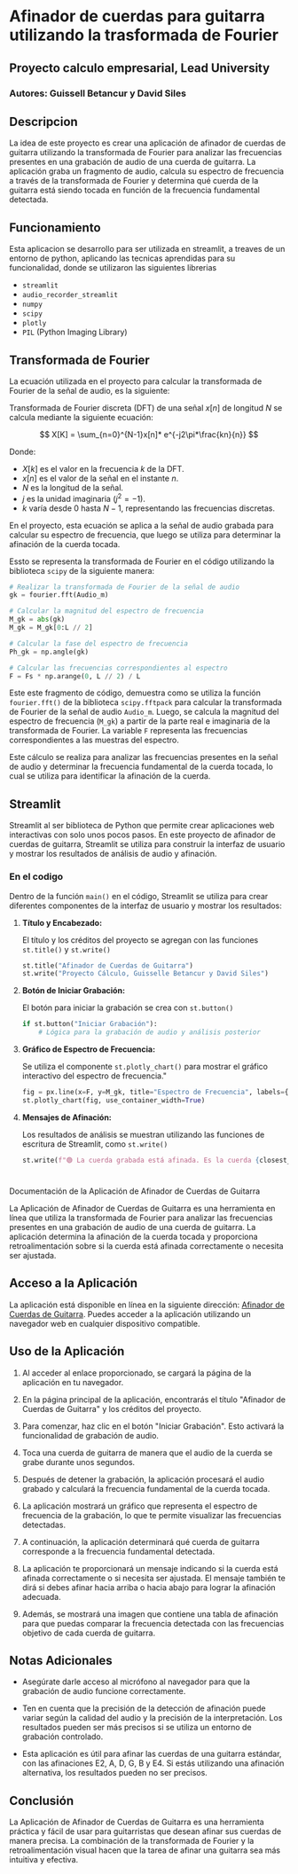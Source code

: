 # Afinador de cuerdas para guitarra utilizando la trasformada de Fourier

## Proyecto calculo empresarial, Lead University

### Autores: Guissell Betancur y David Siles

## Descripcion

La idea de este proyecto es crear una aplicación de afinador de cuerdas de guitarra utilizando la transformada de Fourier para analizar las frecuencias presentes en una grabación de audio de una cuerda de guitarra. La aplicación graba un fragmento de audio, calcula su espectro de frecuencia a través de la transformada de Fourier y determina qué cuerda de la guitarra está siendo tocada en función de la frecuencia fundamental detectada.

## Funcionamiento

Esta aplicacion se desarrollo para ser utilizada en streamlit, a treaves de un entorno de python, aplicando las tecnicas aprendidas para su funcionalidad, donde se utilizaron las siguientes librerias

- `streamlit`
- `audio_recorder_streamlit`
- `numpy`
- `scipy`
- `plotly`
- `PIL` (Python Imaging Library)

#### 

## Transformada de Fourier

La ecuación utilizada en el proyecto para calcular la transformada de Fourier de la señal de audio, es la siguiente:

Transformada de Fourier discreta (DFT) de una señal $x[n]$ de longitud $N$ se calcula mediante la siguiente ecuación:

$$
X[K] = \sum_{n=0}^{N-1}x[n]* e^{-j2\pi*\frac{kn}{n}}
$$

Donde:

- $X[k]$ es el valor en la frecuencia $k$ de la DFT.
- $x[n]$ es el valor de la señal en el instante $n$.
- $N$ es la longitud de la señal.
- $j$ es la unidad imaginaria $(j^2 = -1)$.
- $k$ varía desde $0$ hasta $N-1$, representando las frecuencias discretas.

En el proyecto, esta ecuación se aplica a la señal de audio grabada para calcular su espectro de frecuencia, que luego se utiliza para determinar la afinación de la cuerda tocada.

Essto se representa  la transformada de Fourier en el código utilizando la biblioteca `scipy` de la siguiente manera:

```python
# Realizar la transformada de Fourier de la señal de audio
gk = fourier.fft(Audio_m)

# Calcular la magnitud del espectro de frecuencia
M_gk = abs(gk)
M_gk = M_gk[0:L // 2]

# Calcular la fase del espectro de frecuencia
Ph_gk = np.angle(gk)

# Calcular las frecuencias correspondientes al espectro
F = Fs * np.arange(0, L // 2) / L
```

Este este fragmento de código, demuestra como se utiliza la función `fourier.fft()` de la biblioteca `scipy.fftpack` para calcular la transformada de Fourier de la señal de audio `Audio_m`. Luego, se calcula la magnitud del espectro de frecuencia (`M_gk`) a partir de la parte real e imaginaria de la transformada de Fourier. La variable `F` representa las frecuencias correspondientes a las muestras del espectro.

Este cálculo se realiza para analizar las frecuencias presentes en la señal de audio y determinar la frecuencia fundamental de la cuerda tocada, lo cual se utiliza para identificar la afinación de la cuerda.

## Streamlit

Streamlit al ser  biblioteca de Python que permite crear aplicaciones web interactivas con solo unos pocos pasos. En este proyecto de afinador de cuerdas de guitarra, Streamlit se utiliza para construir la interfaz de usuario y mostrar los resultados de análisis de audio y afinación.

### En el codigo

Dentro de la función `main()` en el código, Streamlit se utiliza para crear diferentes componentes de la interfaz de usuario y mostrar los resultados:

1. **Título y Encabezado:**
   
   El título y los créditos del proyecto se agregan con las funciones `st.title()` y `st.write()`
   
   ```python
   st.title("Afinador de Cuerdas de Guitarra")
   st.write("Proyecto Cálculo, Guisselle Betancur y David Siles")
   ```

2. **Botón de Iniciar Grabación:**
   
   El botón para iniciar la grabación se crea con `st.button()`
   
   ```python
   if st.button("Iniciar Grabación"):
       # Lógica para la grabación de audio y análisis posterior
   ```

3. **Gráfico de Espectro de Frecuencia:**
   
   Se utiliza el componente `st.plotly_chart()` para mostrar el gráfico interactivo del espectro de frecuencia."
   
   ```python
   fig = px.line(x=F, y=M_gk, title="Espectro de Frecuencia", labels={'x': 'Frecuencia (Hz)', 'y': 'Amplitud FFT'})
   st.plotly_chart(fig, use_container_width=True)
   ```

4. **Mensajes de Afinación:**
   
   Los resultados de análisis se muestran utilizando las funciones de escritura de Streamlit, como `st.write()`
   
   ```python
   st.write(f"🟢 La cuerda grabada está afinada. Es la cuerda {closest_string}. Frecuencia detectada: {F_fund:.2f} Hz.")
   ```

# 

Documentación de la Aplicación de Afinador de Cuerdas de Guitarra

La Aplicación de Afinador de Cuerdas de Guitarra es una herramienta en línea que utiliza la transformada de Fourier para analizar las frecuencias presentes en una grabación de audio de una cuerda de guitarra. La aplicación determina la afinación de la cuerda tocada y proporciona retroalimentación sobre si la cuerda está afinada correctamente o necesita ser ajustada.

## Acceso a la Aplicación

La aplicación está disponible en línea en la siguiente dirección: [Afinador de Cuerdas de Guitarra](https://brhpvwrnr7yjgcmwtrfp2m.streamlit.app/). Puedes acceder a la aplicación utilizando un navegador web en cualquier dispositivo compatible.

## Uso de la Aplicación

1. Al acceder al enlace proporcionado, se cargará la página de la aplicación en tu navegador.

2. En la página principal de la aplicación, encontrarás el título "Afinador de Cuerdas de Guitarra" y los créditos del proyecto.

3. Para comenzar, haz clic en el botón "Iniciar Grabación". Esto activará la funcionalidad de grabación de audio.

4. Toca una cuerda de guitarra de manera que el audio de la cuerda se grabe durante unos segundos.

5. Después de detener la grabación, la aplicación procesará el audio grabado y calculará la frecuencia fundamental de la cuerda tocada.

6. La aplicación mostrará un gráfico que representa el espectro de frecuencia de la grabación, lo que te permite visualizar las frecuencias detectadas.

7. A continuación, la aplicación determinará qué cuerda de guitarra corresponde a la frecuencia fundamental detectada.

8. La aplicación te proporcionará un mensaje indicando si la cuerda está afinada correctamente o si necesita ser ajustada. El mensaje también te dirá si debes afinar hacia arriba o hacia abajo para lograr la afinación adecuada.

9. Además, se mostrará una imagen que contiene una tabla de afinación para que puedas comparar la frecuencia detectada con las frecuencias objetivo de cada cuerda de guitarra.

## Notas Adicionales

- Asegúrate darle acceso al micrófono al navegador para que la grabación de audio funcione correctamente.

- Ten en cuenta que la precisión de la detección de afinación puede variar según la calidad del audio y la precisión de la interpretación. Los resultados pueden ser más precisos si se utiliza un entorno de grabación controlado.

- Esta aplicación es útil para afinar las cuerdas de una guitarra estándar, con las afinaciones E2, A, D, G, B y E4. Si estás utilizando una afinación alternativa, los resultados pueden no ser precisos.

## Conclusión

La Aplicación de Afinador de Cuerdas de Guitarra es una herramienta práctica y fácil de usar para guitarristas que desean afinar sus cuerdas de manera precisa. La combinación de la transformada de Fourier y la retroalimentación visual hacen que la tarea de afinar una guitarra sea más intuitiva y efectiva.

